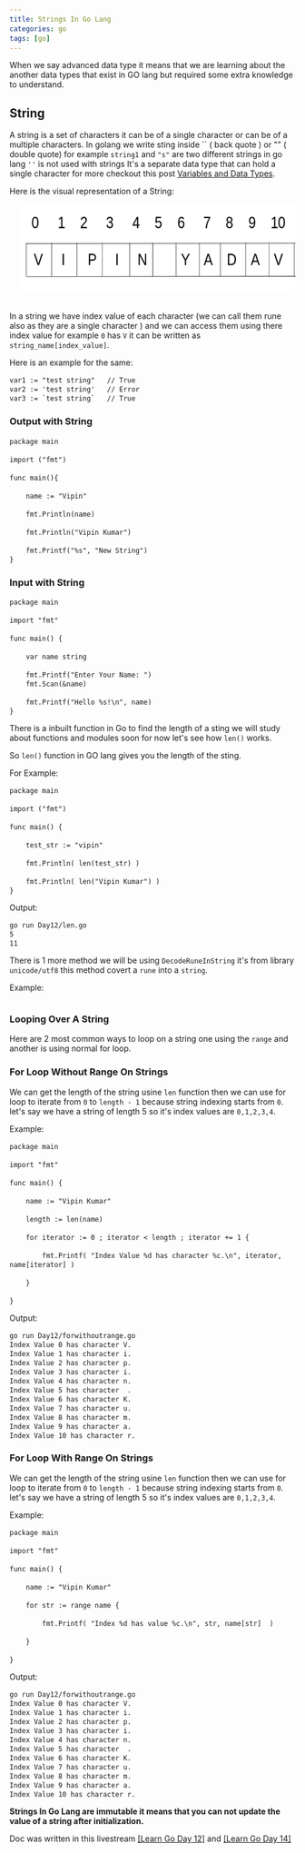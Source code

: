 ```yaml
---
title: Strings In Go Lang
categories: go
tags: [go]
---
```



When we say advanced data type it means that we are learning about the another data types that exist in GO lang but required some extra knowledge to understand.


## String

A string is a set of characters it can be of a single character or can be of a multiple characters.
In golang we write sting inside \`\` ( back quote ) or "" ( double quote) for example `string1` and `"s"` are two different strings in go lang `''` is not used with strings It's a separate data type that can hold a single character for more checkout this post [Variables and Data Types](https://lyfofvipin.github.io/variables_and_data_types).

Here is the visual representation of a String:

<img class="img_center" src="statics/img/string.png" alt="If-Else">

In a string we have index value of each character (we can call them rune also as they are a single character ) and we can access them using there index value for example `0` has `V` it can be written as `string_name[index_value]`.

Here is an example for the same:

```
var1 := "test string"   // True
var2 := 'test string'   // Error
var3 := `test string`   // True
```

### Output with String

```
package main

import ("fmt")

func main(){

	name := "Vipin"

	fmt.Println(name)
	
	fmt.Println("Vipin Kumar")
	
	fmt.Printf("%s", "New String")
}
```

### Input with String

```
package main

import "fmt"

func main() {

	var name string

	fmt.Printf("Enter Your Name: ")
	fmt.Scan(&name)

	fmt.Printf("Hello %s!\n", name)
}
```



There is a inbuilt function in Go to find the length of a sting we will study about functions and modules soon for now let's see how `len()` works.

So `len()` function in GO lang gives you the length of the sting.

For Example:
```
package main

import ("fmt")

func main() {

	test_str := "vipin"

	fmt.Println( len(test_str) )

	fmt.Println( len("Vipin Kumar") )
}
```

Output:

```
go run Day12/len.go 
5
11
```

There is 1 more method we will be using `DecodeRuneInString` it's from library `unicode/utf8` this method covert a `rune` into a `string`.

Example:
```

```

### Looping Over A String

Here are 2 most common ways to loop on a string one using the `range` and another is using normal for loop.

### For Loop Without Range On Strings

We can get the length of the string usine `len` function then we can use for loop to iterate from `0` to `length - 1` because string indexing starts from `0`.
let's say we have a string of length 5 so it's index values are `0,1,2,3,4`.


Example:
```
package main

import "fmt"

func main() {
	
	name := "Vipin Kumar"

	length := len(name)

	for iterator := 0 ; iterator < length ; iterator += 1 {

		fmt.Printf( "Index Value %d has character %c.\n", iterator, name[iterator] )

	}

}
```

Output:

```
go run Day12/forwithoutrange.go 
Index Value 0 has character V.
Index Value 1 has character i.
Index Value 2 has character p.
Index Value 3 has character i.
Index Value 4 has character n.
Index Value 5 has character  .
Index Value 6 has character K.
Index Value 7 has character u.
Index Value 8 has character m.
Index Value 9 has character a.
Index Value 10 has character r.
```

### For Loop With Range On Strings

We can get the length of the string usine `len` function then we can use for loop to iterate from `0` to `length - 1` because string indexing starts from `0`.
let's say we have a string of length 5 so it's index values are `0,1,2,3,4`.


Example:
```
package main

import "fmt"

func main() {
	
	name := "Vipin Kumar"

	for str := range name {

		fmt.Printf( "Index %d has value %c.\n", str, name[str]  )

	}

}
```

Output:

```
go run Day12/forwithoutrange.go 
Index Value 0 has character V.
Index Value 1 has character i.
Index Value 2 has character p.
Index Value 3 has character i.
Index Value 4 has character n.
Index Value 5 has character  .
Index Value 6 has character K.
Index Value 7 has character u.
Index Value 8 has character m.
Index Value 9 has character a.
Index Value 10 has character r.
```

**Strings In Go Lang are immutable it means that you can not update the value of a string after initialization.**

Doc was written in this livestream [[Learn Go Day 12]](https://www.youtube.com/watch?v=eE2Ouv6Bxvk) and [[Learn Go Day 14]](https://www.youtube.com/watch?v=-Vp6g79I8C8)
